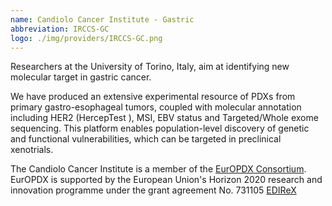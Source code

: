 ```yaml
---
name: Candiolo Cancer Institute - Gastric
abbreviation: IRCCS-GC
logo: ./img/providers/IRCCS-GC.png
---
```


Researchers at the University of Torino, Italy, aim at identifying new molecular target in gastric cancer.

We have produced an extensive experimental resource of PDXs from primary gastro-esophageal tumors, coupled with molecular annotation including HER2 (HercepTest ), MSI, EBV status and Targeted/Whole exome sequencing. This platform enables population-level discovery of genetic and functional vulnerabilities, which can be targeted in preclinical xenotrials.

The Candiolo Cancer Institute is a member of the [EurOPDX Consortium](http://www.europdx.eu). EurOPDX is supported by the European Union's Horizon 2020 research and innovation programme under the grant agreement No. 731105 [EDIReX](https://cordis.europa.eu/project/rcn/212589_en.html)
